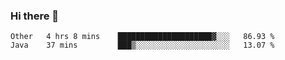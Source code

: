 ### Hi there 👋

<!--START_SECTION:waka-->
```text
Other   4 hrs 8 mins    █████████████████████▓░░░   86.93 % 
Java    37 mins         ███▒░░░░░░░░░░░░░░░░░░░░░   13.07 % 
```
<!--END_SECTION:waka-->

<!--
**CharlesC03/CharlesC03** is a ✨ _special_ ✨ repository because its `README.md` (this file) appears on your GitHub profile.

Here are some ideas to get you started:

- 🔭 I’m currently working on ...
- 🌱 I’m currently learning ...
- 👯 I’m looking to collaborate on ...
- 🤔 I’m looking for help with ...
- 💬 Ask me about ...
- 📫 How to reach me: ...
- 😄 Pronouns: ...
- ⚡ Fun fact: ...
-->
